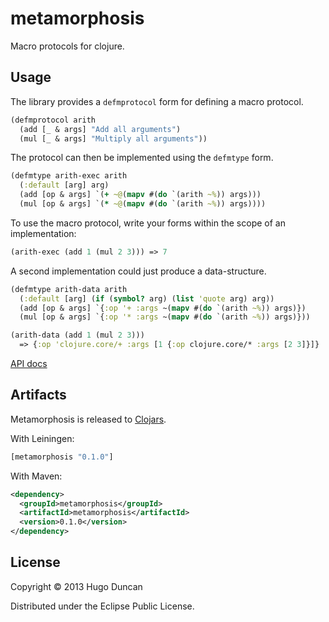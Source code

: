 # metamorphosis

Macro protocols for clojure.

## Usage

The library provides a `defmprotocol` form for defining a macro protocol.

```clj
(defmprotocol arith
  (add [_ & args] "Add all arguments")
  (mul [_ & args] "Multiply all arguments"))
```

The protocol can then be implemented using the `defmtype` form.

```clj
(defmtype arith-exec arith
  (:default [arg] arg)
  (add [op & args] `(+ ~@(mapv #(do `(arith ~%)) args)))
  (mul [op & args] `(* ~@(mapv #(do `(arith ~%)) args))))
```

To use the macro protocol, write your forms within the scope of an
implementation:

```clj
(arith-exec (add 1 (mul 2 3))) => 7
```
A second implementation could just produce a data-structure.

```clj
(defmtype arith-data arith
  (:default [arg] (if (symbol? arg) (list 'quote arg) arg))
  (add [op & args] `{:op '+ :args ~(mapv #(do `(arith ~%)) args)})
  (mul [op & args] `{:op '* :args ~(mapv #(do `(arith ~%)) args)}))
```

```clj
(arith-data (add 1 (mul 2 3)))
  => {:op 'clojure.core/+ :args [1 {:op clojure.core/* :args [2 3]}]}
```

[API docs](http://hugoduncan.github.com/metamorphosis/api/0.1)

## Artifacts

Metamorphosis is released to [Clojars](https://clojars.org/metamorphosis).

With Leiningen:

```clj
[metamorphosis "0.1.0"]
```

With Maven:

```xml
<dependency>
  <groupId>metamorphosis</groupId>
  <artifactId>metamorphosis</artifactId>
  <version>0.1.0</version>
</dependency>
```

## License

Copyright © 2013 Hugo Duncan

Distributed under the Eclipse Public License.
